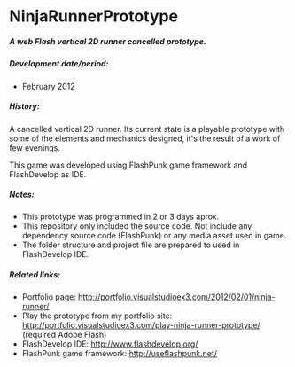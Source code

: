 # NinjaRunnerPrototype

##### A web Flash vertical 2D runner cancelled prototype.

##### Development date/period: 
* February 2012

##### History:
A cancelled vertical 2D runner. Its current state is a playable prototype with some of the elements and mechanics designed, it's the result of a work of few evenings.

This game was developed using FlashPunk game framework and FlashDevelop as IDE.

##### Notes:
* This prototype was programmed in 2 or 3 days aprox.
* This repository only included the source code. Not include any dependency source code (FlashPunk) or any media asset used in game.
* The folder structure and project file are prepared to used in FlashDevelop IDE.

##### Related links:
* Portfolio page: http://portfolio.visualstudioex3.com/2012/02/01/ninja-runner/
* Play the prototype from my portfolio site: http://portfolio.visualstudioex3.com/play-ninja-runner-prototype/ (required Adobe Flash)
* FlashDevelop IDE: http://www.flashdevelop.org/
* FlashPunk game framework: http://useflashpunk.net/